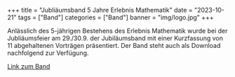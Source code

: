 +++
title = "Jubliäumsband 5 Jahre Erlebnis Mathematik"
date = "2023-10-21"
tags = ["Band"]
categories = ["Band"]
banner = "img/logo.jpg"
+++

Anlässlich des 5-jährigen Bestehens des Erlebnis Mathematik wurde bei der Jubliäumsfeier am 29./30.9. der Jubiläumsband mit einer Kurzfassung von 11 abgehaltenen Vorträgen präsentiert.
Der Band steht auch als Download nachfolgend zur Verfügung.

<a href="/img/JubilaeumsbandSept.pdf">Link zum Band</a>
